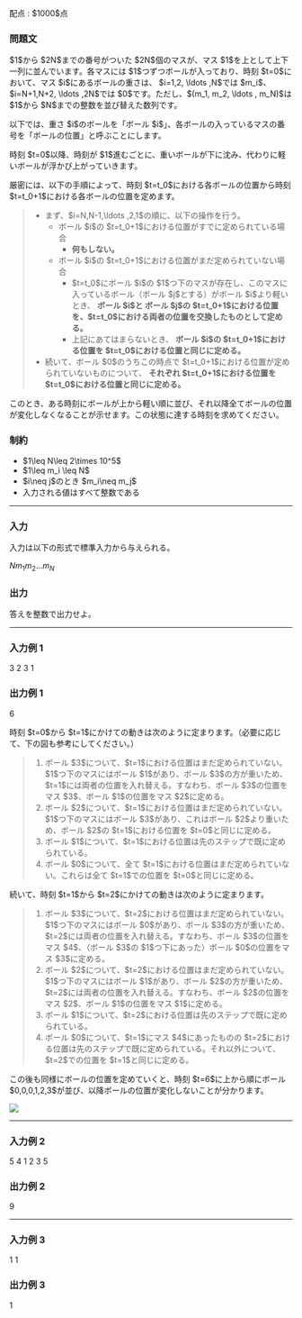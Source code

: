 
<div>

<span>

<span>

<p>
配点 : $1000$点
</p>

<div>

<section>

### **問題文**

<p>
$1$から $2N$までの番号がついた $2N$個のマスが、マス $1$を上として上下一列に並んでいます。各マスには $1$つずつボールが入っており、時刻 $t=0$において、マス $i$にあるボールの重さは、 $i=1,2, \ldots ,N$では $m_i$、 $i=N+1,N+2, \ldots ,2N$では $0$です。ただし、$(m_1, m_2, \ldots , m_N)$は $1$から $N$までの整数を並び替えた数列です。
</p>

<p>
以下では、重さ $i$のボールを「ボール $i$」、各ボールの入っているマスの番号を「ボールの位置」と呼ぶことにします。
</p>

<p>
時刻 $t=0$以降、時刻が $1$進むごとに、重いボールが下に沈み、代わりに軽いボールが浮かび上がっていきます。
</p>

<p>
厳密には、以下の手順によって、時刻 $t=t_0$における各ボールの位置から時刻 $t=t_0+1$における各ボールの位置を定めます。
</p>

<blockquote>

<ul>

<li>
まず、$i=N,N-1,\ldots ,2,1$の順に、以下の操作を行う。
<ul>

<li>
ボール $i$の $t=t_0+1$における位置がすでに定められている場合
<ul>

<li>

<strong>
何もしない。
</strong>

</li>

</ul>

</li>

<li>
ボール $i$の $t=t_0+1$における位置がまだ定められていない場合
<ul>

<li>
$t=t_0$にボール $i$の $1$つ下のマスが存在し、このマスに入っているボール（ボール $j$とする）がボール $i$より軽いとき、
<strong>
ボール $i$と ボール $j$の $t=t_0+1$における位置を、$t=t_0$における両者の位置を交換したものとして定める。
</strong>

</li>

<li>
上記にあてはまらないとき、
<strong>
ボール $i$の $t=t_0+1$における位置を $t=t_0$における位置と同じに定める。
</strong>

</li>

</ul>

</li>

</ul>

</li>

<li>
続いて、ボール $0$のうちこの時点で $t=t_0+1$における位置が定められていないものについて、
<strong>
それぞれ $t=t_0+1$における位置を $t=t_0$における位置と同じに定める。
</strong>

</li>

</ul>

</blockquote>

<p>
このとき、ある時刻にボールが上から軽い順に並び、それ以降全てボールの位置が変化しなくなることが示せます。この状態に達する時刻を求めてください。
</p>

</section>

</div>

<div>

<section>

### **制約**

<ul>

<li>
$1\leq N\leq 2\times 10^5$
</li>

<li>
$1\leq m_i \leq N$
</li>

<li>
$i\neq j$のとき $m_i\neq m_j$
</li>

<li>
入力される値はすべて整数である
</li>

</ul>

</section>

</div>

---

<div>

<div>

<section>

### **入力**

<p>
入力は以下の形式で標準入力から与えられる。
</p>

<div>

$N$$m_1$$m_2$$\ldots$$m_N$
</div>

</section>

</div>

<div>

<section>

### **出力**

<p>
答えを整数で出力せよ。
</p>

</section>

</div>

</div>

---

<div>

<section>

### **入力例 1**

<div>

3
2 3 1

</div>

</section>

</div>

<div>

<section>

### **出力例 1**

<div>

6

</div>

<p>
時刻 $t=0$から $t=1$にかけての動きは次のように定まります。（必要に応じて、下の図も参考にしてください。）
</p>

<blockquote>

<ol>

<li>
ボール $3$について、$t=1$における位置はまだ定められていない。$1$つ下のマスにはボール $1$があり、ボール $3$の方が重いため、$t=1$には両者の位置を入れ替える。すなわち、ボール $3$の位置をマス $3$、ボール $1$の位置をマス $2$に定める。
</li>

<li>
ボール $2$について、$t=1$における位置はまだ定められていない。$1$つ下のマスにはボール $3$があり、これはボール $2$より重いため、ボール $2$の $t=1$における位置を $t=0$と同じに定める。
</li>

<li>
ボール $1$について、$t=1$における位置は先のステップで既に定められている。
</li>

<li>
ボール $0$について、全て $t=1$における位置はまだ定められていない。これらは全て $t=1$での位置を $t=0$と同じに定める。
</li>

</ol>

</blockquote>

<p>
続いて、時刻 $t=1$から $t=2$にかけての動きは次のように定まります。
</p>

<blockquote>

<ol>

<li>
ボール $3$について、$t=2$における位置はまだ定められていない。$1$つ下のマスにはボール $0$があり、ボール $3$の方が重いため、$t=2$には両者の位置を入れ替える。すなわち、ボール $3$の位置をマス $4$、（ボール $3$の $1$つ下にあった）ボール $0$の位置をマス $3$に定める。
</li>

<li>
ボール $2$について、$t=2$における位置はまだ定められていない。$1$つ下のマスにはボール $1$があり、ボール $2$の方が重いため、$t=2$には両者の位置を入れ替える。すなわち、ボール $2$の位置をマス $2$、ボール $1$の位置をマス $1$に定める。
</li>

<li>
ボール $1$について、$t=2$における位置は先のステップで既に定められている。
</li>

<li>
ボール $0$について、$t=1$にマス $4$にあったものの $t=2$における位置は先のステップで既に定められている。それ以外について、$t=2$での位置を $t=1$と同じに定める。
</li>

</ol>

</blockquote>

<p>
この後も同様にボールの位置を定めていくと、時刻 $t=6$に上から順にボール $0,0,0,1,2,3$が並び、以降ボールの位置が変化しないことが分かります。
</p>

<p>

<img src="https://img.atcoder.jp/arc188/4e545d6825157293f80acafb7314f5d1.png">

</img>

</p>

</section>

</div>

---

<div>

<section>

### **入力例 2**

<div>

5
4 1 2 3 5

</div>

</section>

</div>

<div>

<section>

### **出力例 2**

<div>

9

</div>

</section>

</div>

---

<div>

<section>

### **入力例 3**

<div>

1
1

</div>

</section>

</div>

<div>

<section>

### **出力例 3**

<div>

1

</div>

</section>

</div>

</span>

</span>

</div>
